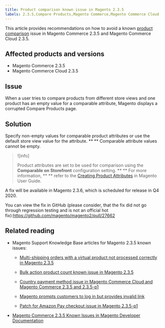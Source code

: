 ```yaml
---
title: Product comparison known issue in Magento 2.3.5
labels: 2.3.5,Compare Products,Magento Commerce,Magento Commerce Cloud,known issues,product,troubleshooting
---
```


This article provides recommendations on how to avoid a known [product comparison](https://docs.magento.com/user-guide/marketing/product-compare.html) issue in Magento Commerce 2.3.5 and Magento Commerce Cloud 2.3.5.

## Affected products and versions

* Magento Commerce 2.3.5
* Magento Commerce Cloud 2.3.5

## Issue

When a user tries to compare products from different store views and one product has an empty value for a comparable attribute, Magento displays a corrupted Compare Products page.

## Solution

Specify non-empty values for comparable product attributes or use the default store view value for the attribute. ** ** Comparable attribute values cannot be empty.

>![info]
>
>Product attributes are set to be used for comparison using the **Comparable on Storefront** configuration setting. ** ** For more information, ** ** refer to the [Creating Product Attributes](https://docs.magento.com/user-guide/stores/attribute-product-create.html#step-4-describe-the-storefront-properties) in Magento User Guide.

A fix will be available in Magento 2.3.6, which is scheduled for release in Q4 2020.

You can view the fix in GitHub (please consider, that the fix did not go through regression testing and is not an official hot fix):<https://github.com/magento/magento2/pull/27662> 

## Related reading

<ul><li>Magento Support Knowledge Base articles for Magento 2.3.5 known issues:<ul>
<li>
<p title="Multi-shipping orders with a virtual product not processed correctly in Magento 2.3.5"><a href="https://support.magento.com/hc/en-us/articles/360044461831">Multi-shipping orders with a virtual product not processed correctly in Magento 2.3.5</a></p>
</li>
<li><a href="https://support.magento.com/hc/en-us/articles/360044839691">Bulk action product count known issue in Magento 2.3.5</a></li>
<li>
<p title="Country payment method issue in Magento Commerce Cloud and Magento Commerce 2.3.5 and 2.3.5-p1"><a href="https://support.magento.com/hc/en-us/articles/360043955991">Country payment method issue in Magento Commerce Cloud and Magento Commerce 2.3.5 and 2.3.5-p1</a></p>
</li>
<li>
<p title="Magento prompts customers to log in but provides invalid link"><a href="https://support.magento.com/hc/en-us/articles/360043857372">Magento prompts customers to log in but provides invalid link</a></p>
</li>
<li>
<p title="Patch for Amazon Pay checkout issue in Magento 2.3.5-p1"><a href="https://support.magento.com/hc/en-us/articles/360042646332">Patch for Amazon Pay checkout issue in Magento 2.3.5-p1</a></p>
</li>
</ul>
</li><li><a href="https://devdocs.magento.com/guides/v2.3/release-notes/release-notes-2-3-5-commerce.html#known-issues">Magento Commerce 2.3.5 Known Issues in Magento Developer Documentation</a></li></ul>